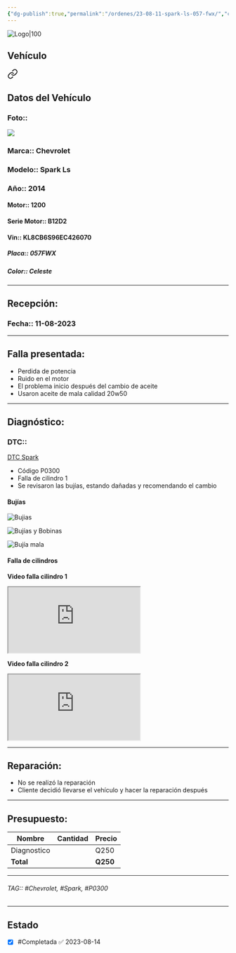 ```yaml
---
{"dg-publish":true,"permalink":"/ordenes/23-08-11-spark-ls-057-fwx/","created":"","updated":""}
---
```


![Logo|100](http://drive.google.com/uc?export=view&id=137fl3TIZ0-PU8b-Pt0bsjclwHub_u78G)

## Vehículo

<div class="transclusion internal-embed is-loaded"><a class="markdown-embed-link" href="/vehiculos/chevrolet/spark-ls-057-fwx/#datos-del-vehiculo" aria-label="Open link"><svg xmlns="http://www.w3.org/2000/svg" width="24" height="24" viewBox="0 0 24 24" fill="none" stroke="currentColor" stroke-width="2" stroke-linecap="round" stroke-linejoin="round" class="svg-icon lucide-link"><path d="M10 13a5 5 0 0 0 7.54.54l3-3a5 5 0 0 0-7.07-7.07l-1.72 1.71"></path><path d="M14 11a5 5 0 0 0-7.54-.54l-3 3a5 5 0 0 0 7.07 7.07l1.71-1.71"></path></svg></a><div class="markdown-embed">



## Datos del Vehículo 
### Foto:: 
![](http://drive.google.com/uc?export=view&id=1iuVEKCb4Ls22n28JimnSOiEFd_GBCI3e)

### Marca:: Chevrolet 
### Modelo:: Spark Ls
### Año:: 2014
#### Motor:: 1200
#### Serie Motor:: B12D2
#### Vin:: KL8CB6S96EC426070
##### Placa:: 057FWX
##### Color:: Celeste
---


</div></div>


## Recepción:
### Fecha:: 11-08-2023

---

## Falla presentada:
- Perdida de potencia 
- Ruido en el motor 
- El problema inicio después del cambio de aceite 
- Usaron aceite de mala calidad 20w50
---

## Diagnóstico:
### DTC:: 
[DTC Spark](http://aitus.golo365.com/Home/Report/reportDetail/diagnose_record_id/9edc6230ge8cOMOMOMKwLrOMnR/report_type/D/l/es/timezone/-6)

- Código P0300
- Falla de cilindro 1
- Se revisaron las bujías, estando dañadas y recomendando el cambio 

#### Bujías 
![Bujias](http://drive.google.com/uc?export=view&id=108KuoucMgkYQ54srf8Q4rhj2Fo-9yKWK)

![Bujías y Bobinas](http://drive.google.com/uc?export=view&id=108eTZbfiiav1l-mcG6eu4VK_MVkZcopV)

![Bujía mala](http://drive.google.com/uc?export=view&id=10CKaQDQ01xJ-vaqPn_s4FVI4OsqcG0nS)

#### Falla de cilindros 
**Video falla cilindro 1**
<iframe src="https://drive.google.com/file/d/10EBx5XZTE6zYwa5F7-kW-BOgnWJ4xEzw/preview"></iframe>

**Video falla cilindro 2**
<iframe src="https://drive.google.com/file/d/10Fx1iu_f-yQ4Zv2UN1wmXmtEtMigCpdc/preview" allow="autoplay"></iframe>


---
## Reparación:
- No se realizó la reparación
- Cliente decidió llevarse el vehículo y hacer la reparación después 

---

## Presupuesto:

| Nombre | Cantidad | Precio |
| ------ | -------- | ------ |
|Diagnostico        |          | Q250       |
| **Total**       |        |    **Q250**    |

---

###### TAG:: #Chevrolet, #Spark, #P0300

---

## Estado 

- [x] #Completada ✅ 2023-08-14
